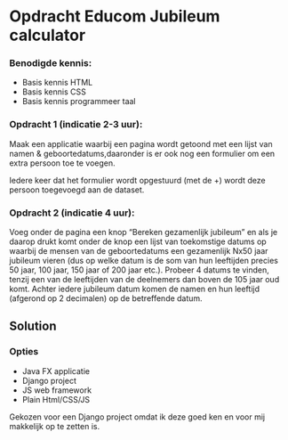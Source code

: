 # Opdracht Educom Jubileum calculator

### Benodigde kennis:
- Basis kennis HTML
- Basis kennis CSS
- Basis kennis programmeer taal

### Opdracht 1 (indicatie 2-3 uur):
Maak een applicatie waarbij een pagina wordt getoond met een lijst van namen &amp; geboortedatums,daaronder is er ook nog een formulier om een extra persoon toe te voegen.

Iedere keer dat het formulier wordt opgestuurd (met de +) wordt deze persoon toegevoegd aan de dataset.


### Opdracht 2 (indicatie 4 uur):
Voeg onder de pagina een knop “Bereken gezamenlijk jubileum” en als je daarop drukt komt onder de knop een lijst van toekomstige datums op waarbij de mensen van de geboortedatums een gezamenlijk Nx50 jaar jubileum vieren (dus op welke datum is de som van hun leeftijden precies 50 jaar, 100 jaar, 150 jaar of 200 jaar etc.). Probeer 4 datums te vinden, tenzij een van de leeftijden van de deelnemers dan boven de 105 jaar oud komt. Achter iedere jubileum datum komen de namen en hun leeftijd (afgerond op 2 decimalen) op de betreffende datum.

## Solution

### Opties
- Java FX applicatie
- Django project
- JS web framework
- Plain Html/CSS/JS

Gekozen voor een Django project omdat ik deze goed ken en voor mij makkelijk op te zetten is.